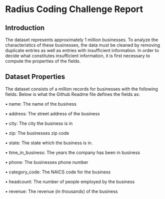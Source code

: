 # Radius Coding Challenge Report

## Introduction

The dataset represents approximately 1 million businesses.
To analyze the characteristics of these businesses, the data must be cleaned by removing duplicate entries as well as entries with insufficient information. In order to decide what constitutes insufficient information, it is first necessary to compute the properties of the fields. 

## Dataset Properties

The dataset consists of a million records for businesses with the following fields. Below is what the Github Readme file defines the
fields as:


• name: The name of the business

• address: The street address of the business

• city: The city the business is in

• zip: The businesses zip code

• state: The state which the business is in.

• time_in_business: The years the company has been in business

• phone: The businesses phone number

• category_code: The NAICS code for the business

• headcount: The number of people employed by the business

• revenue: The revenue (in thousands) of the business

